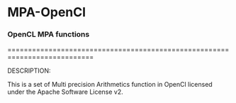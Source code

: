 # MPA-OpenCl
### OpenCL MPA functions ###  
===========================================================================

DESCRIPTION:

This is a set of Multi precision Arithmetics function in OpenCl licensed under the Apache Software License v2.
